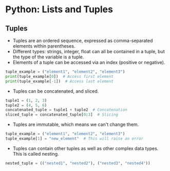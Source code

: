 # Python: Lists and Tuples

## Tuples
- Tuples are an ordered sequence, expressed as comma-separated elements within parentheses.
- Different types: strings, integer, float can all be contained in a tuple, but the type of the variable is a tuple.
- Elements of a tuple can be accessed via an index (positive or negative).

```python
tuple_example = ("element1", "element2", "element3")
print(tuple_example[0])  # Access first element
print(tuple_example[-1])  # Access last element
```

- Tuples can be concatenated, and sliced.

```python
tuple1 = (1, 2, 3)
tuple2 = (4, 5, 6)
concatenated_tuple = tuple1 + tuple2  # Concatenation
sliced_tuple = concatenated_tuple[0:3]  # Slicing
```

- Tuples are immutable, which means we can't change them.

```python
tuple_example = ("element1", "element2", "element3")
tuple_example[1] = "new_element"  # This will raise an error
```

- Tuples can contain other tuples as well as other complex data types. This is called nesting.

```python
nested_tuple = (("nested1", "nested2"), ("nested3", "nested4"))
```
